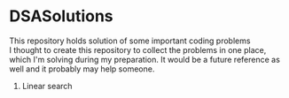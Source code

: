 # DSASolutions
This repository holds solution of some important coding problems
<br>
I thought to create this repository to collect the problems in one place, which I'm solving during my preparation. It would be a future reference as well and it probably may help someone.
<br>
1. Linear search 
<br>
